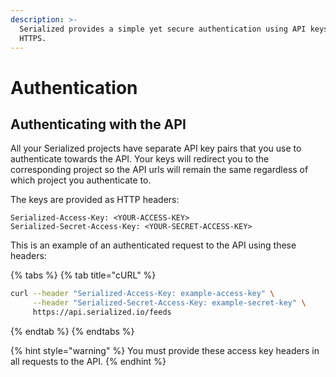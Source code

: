 ```yaml
---
description: >-
  Serialized provides a simple yet secure authentication using API keys over
  HTTPS.
---
```


# Authentication

## Authenticating with the API

All your Serialized projects have separate API key pairs that you use to authenticate towards the API. Your keys will redirect you to the corresponding project so the API urls will remain the same regardless of which project you authenticate to.

The keys are provided as HTTP headers:

```text
Serialized-Access-Key: <YOUR-ACCESS-KEY>
Serialized-Secret-Access-Key: <YOUR-SECRET-ACCESS-KEY>
```

This is an example of an authenticated request to the API using these headers:

{% tabs %}
{% tab title="cURL" %}
```bash
curl --header "Serialized-Access-Key: example-access-key" \
     --header "Serialized-Secret-Access-Key: example-secret-key" \
     https://api.serialized.io/feeds
```
{% endtab %}
{% endtabs %}

{% hint style="warning" %}
You must provide these access key headers in all requests to the API.
{% endhint %}

